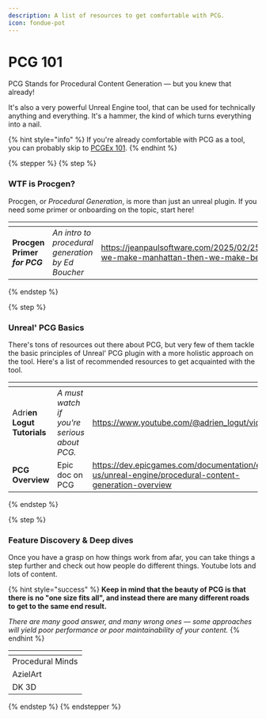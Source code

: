 ```yaml
---
description: A list of resources to get comfortable with PCG.
icon: fondue-pot
---
```


# PCG 101

PCG Stands for Procedural Content Generation — but you knew that already!

It's also a very powerful Unreal Engine tool, that can be used for technically anything and everything. It's a hammer, the kind of which turns everything into a nail.&#x20;

{% hint style="info" %}
If you're already comfortable with PCG as a tool, you can probably skip to [PCGEx 101](../basics/pcgex-101/).
{% endhint %}

{% stepper %}
{% step %}
### WTF is Procgen?

Procgen, or _Procedural Generation_, is more than just an unreal plugin. If you need some primer or onboarding on the topic, start here!

<table data-card-size="large" data-view="cards"><thead><tr><th></th><th></th><th data-type="content-ref"></th><th data-hidden data-card-cover data-type="files"></th></tr></thead><tbody><tr><td><strong>Procgen Primer </strong><em><strong>for PCG</strong></em></td><td><em>An intro to procedural generation by Ed Boucher</em></td><td><a href="https://jeanpaulsoftware.com/2025/02/25/first-we-make-manhattan-then-we-make-berlin/">https://jeanpaulsoftware.com/2025/02/25/first-we-make-manhattan-then-we-make-berlin/</a></td><td><a href="../.gitbook/assets/london-feb-23.jpg">london-feb-23.jpg</a></td></tr></tbody></table>
{% endstep %}

{% step %}
### Unreal' PCG Basics

There's tons of resources out there about PCG, but very few of them tackle the basic principles of Unreal' PCG plugin with a more holistic approach on the tool. Here's a list of recommended resources to get acquainted with the tool.

<table data-card-size="large" data-view="cards"><thead><tr><th></th><th></th><th data-type="content-ref"></th><th data-hidden data-card-cover data-type="files"></th></tr></thead><tbody><tr><td>Adri<strong>en Logut Tutorials</strong></td><td><em>A must watch if you're serious about PCG.</em></td><td><a href="https://www.youtube.com/@adrien_logut/videos">https://www.youtube.com/@adrien_logut/videos</a></td><td><a href="../.gitbook/assets/logut.png">logut.png</a></td></tr><tr><td><strong>PCG Overview</strong></td><td>Epic doc on PCG</td><td><a href="https://dev.epicgames.com/documentation/en-us/unreal-engine/procedural-content-generation-overview">https://dev.epicgames.com/documentation/en-us/unreal-engine/procedural-content-generation-overview</a></td><td><a href="../.gitbook/assets/advanced-forest.png">advanced-forest.png</a></td></tr></tbody></table>
{% endstep %}

{% step %}
### Feature Discovery & Deep dives

Once you have a grasp on how things work from afar, you can take things a step further and check out how people do different things. Youtube lots and lots of content.

{% hint style="success" %}
**Keep in mind that the beauty of PCG is that there is no "one size fits all", and instead there are many different roads to get to the same end result.**

_There are many good answer, and many wrong ones — some approaches will yield poor performance or poor maintainability of your content._
{% endhint %}

<table data-view="cards"><thead><tr><th></th></tr></thead><tbody><tr><td>Procedural Minds</td></tr><tr><td>AzielArt</td></tr><tr><td>DK 3D</td></tr></tbody></table>
{% endstep %}
{% endstepper %}
